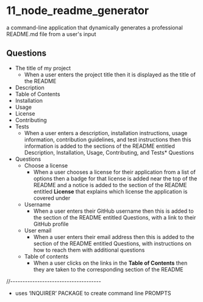 # 11_node_readme_generator
a command-line application that dynamically generates a professional README.md file from a user's input



## Questions 
* The title of my project 
    * When a user enters the project title then it is displayed as the title of the README
* Description 
* Table of Contents 
* Installation 
* Usage 
* License 
* Contributing 
* Tests 
    * When a user enters a description, installation instructions, usage information, contribution guidelines, and test instructions then this information is added to the sections of the README entitled Description, Installation, Usage, Contributing, and Tests* Questions
* Questions  
    * Choose a license
        * When a user chooses a license for their application from a list of options then a badge for that license is added near the top of the README and a notice is added to the section of the README entitled **License** that explains which license the application is covered under
    * Username
        * When a user enters their GitHub username then this is added to the section of the README entitled Questions, with a link to their GitHub profile
    * User email
        * When a user enters their email address then this is added to the section of the README entitled Questions, with instructions on how to reach them with additional questions
    * Table of contents
        * When a user clicks on the links in the **Table of Contents** then they are taken to the corresponding section of the README


//-------------------------------------


* uses ‘INQUIRER’   PACKAGE to  create command line PROMPTS 





